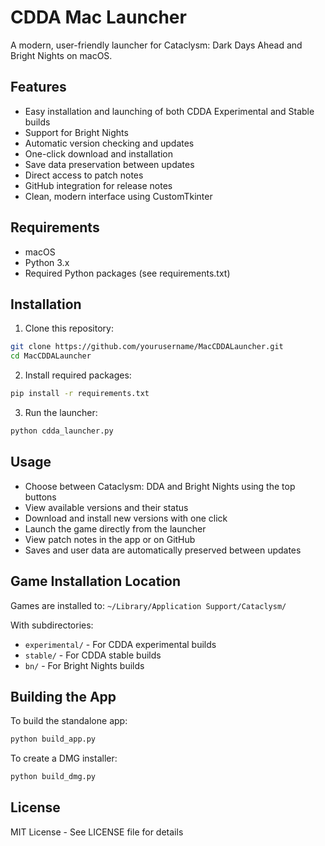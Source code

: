 # CDDA Mac Launcher

A modern, user-friendly launcher for Cataclysm: Dark Days Ahead and Bright Nights on macOS.

## Features

- Easy installation and launching of both CDDA Experimental and Stable builds
- Support for Bright Nights
- Automatic version checking and updates
- One-click download and installation
- Save data preservation between updates
- Direct access to patch notes
- GitHub integration for release notes
- Clean, modern interface using CustomTkinter

## Requirements

- macOS
- Python 3.x
- Required Python packages (see requirements.txt)

## Installation

1. Clone this repository:
```bash
git clone https://github.com/yourusername/MacCDDALauncher.git
cd MacCDDALauncher
```

2. Install required packages:
```bash
pip install -r requirements.txt
```

3. Run the launcher:
```bash
python cdda_launcher.py
```

## Usage

- Choose between Cataclysm: DDA and Bright Nights using the top buttons
- View available versions and their status
- Download and install new versions with one click
- Launch the game directly from the launcher
- View patch notes in the app or on GitHub
- Saves and user data are automatically preserved between updates

## Game Installation Location

Games are installed to:
`~/Library/Application Support/Cataclysm/`

With subdirectories:
- `experimental/` - For CDDA experimental builds
- `stable/` - For CDDA stable builds
- `bn/` - For Bright Nights builds

## Building the App

To build the standalone app:
```bash
python build_app.py
```

To create a DMG installer:
```bash
python build_dmg.py
```

## License

MIT License - See LICENSE file for details 